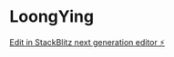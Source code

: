 # LoongYing

[Edit in StackBlitz next generation editor ⚡️](https://stackblitz.com/~/github.com/gigsanatomy/LoongYing)